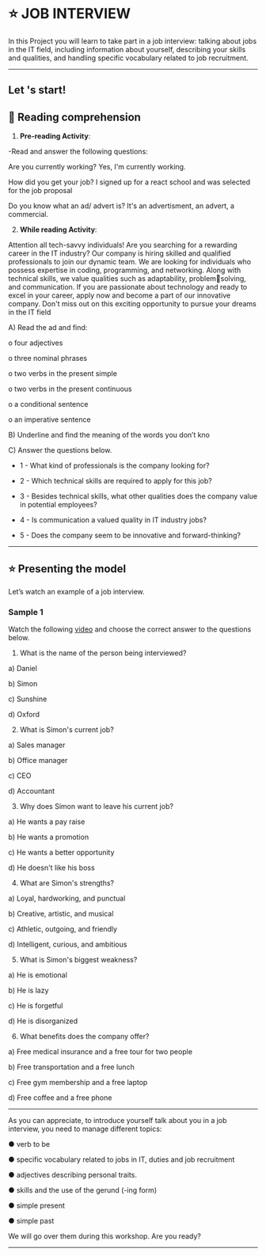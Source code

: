 # :star: JOB INTERVIEW

In this Project you will learn to take part in a job interview: talking about jobs in the IT field, including information about yourself, describing your skills and qualities, and handling specific vocabulary related to job recruitment.

---

## Let 's start!


## :book: Reading comprehension

1. **Pre-reading Activity**:
 
-Read and answer the following questions:

Are you currently working? Yes, I'm currently working.

How did you get your job? I signed up for a react school and was selected for the job proposal

Do you know what an ad/ advert is? It's an advertisment, an advert, a commercial.

2. **While reading Activity**:


Attention all tech-savvy individuals! Are you searching for a rewarding career in the IT industry? Our company is hiring skilled and qualified professionals to join our dynamic team. We are looking for individuals who possess expertise in coding, programming, and networking. Along with technical skills, we value qualities such as adaptability, problemsolving, and communication. If you are passionate about technology and ready to excel in your career, apply now and become a part of our 
innovative company. Don't miss out on this exciting opportunity to pursue your dreams in the IT field

A) Read the ad and find:

o four adjectives

o three nominal phrases

o two verbs in the present simple

o two verbs in the present continuous

o a conditional sentence

o an imperative sentence

B)  Underline and find the meaning of the words you don’t kno

C) Answer the questions below.

- 1 - What kind of professionals is the company looking for?

- 2 - Which technical skills are required to apply for this job?

- 3 - Besides technical skills, what other qualities does the company value in potential employees?

- 4 - Is communication a valued quality in IT industry jobs? 

- 5 - Does the company seem to be innovative and forward-thinking?


---

## :star: Presenting the model

Let’s watch an example of a job  interview. 

### Sample 1 

Watch the following [video](https://www.youtube.com/watch?v=0k0Uc9uAJwk) and choose the correct answer to the questions below.

1. What is the name of the person being interviewed?

a) Daniel

b) Simon

c) Sunshine

d) Oxford

2. What is Simon's current job?

a) Sales manager

b) Office manager

c) CEO

d) Accountant

3. Why does Simon want to leave his current job?

a) He wants a pay raise

b) He wants a promotion

c) He wants a better opportunity

d) He doesn't like his boss

4. What are Simon's strengths?

a) Loyal, hardworking, and punctual

b) Creative, artistic, and musical

c) Athletic, outgoing, and friendly

d) Intelligent, curious, and ambitious

5. What is Simon's biggest weakness?

a) He is emotional

b) He is lazy

c) He is forgetful

d) He is disorganized

6. What benefits does the company offer?

a) Free medical insurance and a free tour for two people

b) Free transportation and a free lunch

c) Free gym membership and a free laptop

d) Free coffee and a free phone

---

As you can appreciate, to introduce yourself talk about you in a job interview, you need to manage different topics: 

● verb to be 

● specific vocabulary related to jobs in IT, duties and job recruitment

● adjectives describing personal traits.

● skills and the use of the gerund (-ing form)

● simple present

● simple past

We will go over them during this workshop. Are you ready?

---
